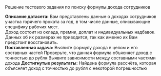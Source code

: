 Решение тестового задания по поиску формулы дохода сотрудников  

**Описание датасета:** Вам представлены данные о доходах сотрудников участка горячего проката за год, в том числе данные, описывающие специфику рабочих мест.  
Доход состоит из оклада, премии, доплат и индивидуальных надбавок. Данных об их размерах не приводится, так как именно их Вам предстоит восстановить.  
**Поставленная задача:** Выявите формулу дохода в целом и его составных частей
Проверьте, что данная формула объясняет доход с точностью до рубля
Выявите зависимости между составными частями дохода
**Достигнутые результаты:** Найдена формула рассчёта, которая объясняет доход с точностью до рубля с некоторой погрешностью
